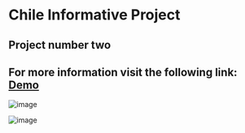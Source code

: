 # Chile Informative Project
## Project number two
## For more information visit the following link: [Demo](https://dannlebeau.github.io/project02.github.io/)

![image](https://github.com/dannlebeau/project02.github.io/assets/132018100/2b47857f-bc70-4306-b5b5-ac3af377cf40)

![image](https://github.com/dannlebeau/project02.github.io/assets/132018100/21d88e72-e777-43c2-8ab0-5d1680d9fbfb)

